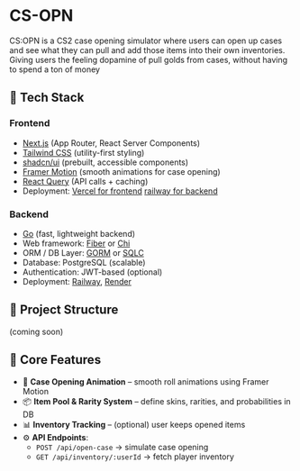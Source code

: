 # CS-OPN

CS:OPN is a CS2 case opening simulator where users can open up cases and see what they can pull and add those items into their own inventories. Giving users the feeling dopamine of pull golds from cases, without having to spend a ton of money

## 🚀 Tech Stack

### Frontend

- [Next.js](https://nextjs.org/) (App Router, React Server Components)
- [Tailwind CSS](https://tailwindcss.com/) (utility-first styling)
- [shadcn/ui](https://ui.shadcn.com/) (prebuilt, accessible components)
- [Framer Motion](https://www.framer.com/motion/) (smooth animations for case opening)
- [React Query](https://tanstack.com/query) (API calls + caching)
- Deployment: [Vercel for frontend](https://vercel.com/) [railway for backend](https://railway.com/)

### Backend

- [Go](https://go.dev/) (fast, lightweight backend)
- Web framework: [Fiber](https://gofiber.io/) or [Chi](https://github.com/go-chi/chi)
- ORM / DB Layer: [GORM](https://gorm.io/) or [SQLC](https://sqlc.dev/)
- Database: PostgreSQL (scalable)
- Authentication: JWT-based (optional)
- Deployment: [Railway](https://railway.app/), [Render](https://render.com/)

## 📂 Project Structure

(coming soon)

## 🔑 Core Features

- 🎨 **Case Opening Animation** – smooth roll animations using Framer Motion
- 📦 **Item Pool & Rarity System** – define skins, rarities, and probabilities in DB
- 📊 **Inventory Tracking** – (optional) user keeps opened items
- ⚙️ **API Endpoints**:
  - `POST /api/open-case` → simulate case opening
  - `GET /api/inventory/:userId` → fetch player inventory
